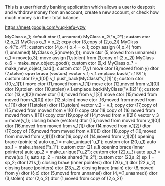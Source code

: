 This is a user friendly banking application which allows a user to desposit and withdraw money from an account, create a new account, or check how much money is in their total balance. 

https://meet.google.com/vuq-kefu-yzw

MyClass o_1;
  default ctor (1,unnamed)
MyClass o_2("o_2");
  custom ctor (2,o_2)
MyClass o_3 = o_2;
  copy ctor (3,copy of (2,o_2))
MyClass o_4("o_4");
  custom ctor (4,o_4)
o_4 = o_1;
  copy assign (4,o_4) from (1,unnamed)
MyClass o_5(move(o_1));
  move ctor (5,moved from unnamed)
o_1 = move(o_3);
  move assign (1,stolen) from (3,copy of (2,o_2))
MyClass o_6 = make_new_object_good();
  custom ctor (6,x)
MyClass o_7 = make_new_object_bad();
  custom ctor (7,y)
  move ctor (8,moved from y)
  dtor (7,stolen)
open brace (vectors)
vector<MyClass> v_1;
v_1.emplace_back("v_1[0]");
  custom ctor (9,v_1[0])
v_1.push_back(MyClass("v_1[1]"));
  custom ctor (10,v_1[1])
  move ctor (11,moved from v_1[1])
  move ctor (12,moved from v_1[0])
  dtor (9,stolen)
  dtor (10,stolen)
v_1.emplace_back(MyClass("v_1[2]"));
  custom ctor (13,v_1[2])
  move ctor (14,moved from v_1[2])
  move ctor (15,moved from moved from v_1[0])
  dtor (12,stolen)
  move ctor (16,moved from moved from v_1[1])
  dtor (11,stolen)
  dtor (13,stolen)
vector<MyClass> v_2 = v_1;
  copy ctor (17,copy of (15,moved from moved from v_1[0]))
  copy ctor (18,copy of (16,moved from moved from v_1[1]))
  copy ctor (19,copy of (14,moved from v_1[2]))
vector<MyClass> v_3 = move(v_1);
closing brace (vectors)
  dtor (15,moved from moved from v_1[0])
  dtor (16,moved from moved from v_1[1])
  dtor (14,moved from v_1[2])
  dtor (17,copy of (15,moved from moved from v_1[0]))
  dtor (18,copy of (16,moved from moved from v_1[1]))
  dtor (19,copy of (14,moved from v_1[2]))
opening brace (pointers)
auto up_1 = make_unique<MyClass>("u_1");
  custom ctor (20,u_1)
auto sp_1 = make_shared<MyClass>("s_1");
  custom ctor (21,s_1)
opening brace (inner pointers)
auto up_2 = make_unique<MyClass>("u_2");
  custom ctor (22,u_2)
auto up_3 = move(up_1);
auto sp_2 = make_shared<MyClass>("s_2");
  custom ctor (23,s_2)
sp_1 = sp_2;
  dtor (21,s_1)
closing brace (inner pointers)
  dtor (20,u_1)
  dtor (22,u_2)
closing brace (pointers)
  dtor (23,s_2)
closing brace (main)
  dtor (8,moved from y)
  dtor (6,x)
  dtor (5,moved from unnamed)
  dtor (4,=(1,unnamed))
  dtor (3,stolen)
  dtor (2,o_2)
  dtor (1,moved from copy of (2,o_2))
